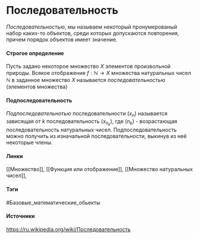 # Последовательность
*Последовательностью*, мы называем некоторый пронумерованый набор каких-то объектов, среди которых допускаются повторения, причем порядок объектов имеет значение.

#### Строгое определение
Пусть задано некоторое множество $X$ элементов произвольной природы.
Всякое отображение $f:\mathbb{N}\to X$ множества натуральных чисел $\mathbb{N}$ в заданное множество $X$ называется *последовательностью* (элементов множества)

#### Подпоследовательность
*Подпоследовательнотью* последовательности $(x_{n})$ называется зависящая от $k$ последовательность $(x_{n_{k}})$, где $(n_{k})$ - возрастающая последовательность натуральных чисел. Подпоследовательность можно получить из изначальной последовательности, выкинув из неё некоторые члены.
#### Линки
 [[Множество]],
 [[Функция или отображение]],
 [[Множество натуральных чисел]],
 
#### Тэги
 #Базовые_математические_обьекты 
#### Источники
https://ru.wikipedia.org/wiki/Последовательность